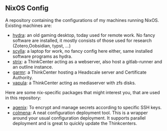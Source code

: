 ## NixOS Config

A repository containing the configurations of my machines running NixOS. Existing machines are: 
- [hydra](./machines/hydra/): an old gaming desktop, today used for remote work. No fancy software are installed, it mostly consists of those used for research (Zotero,Oobsidian, typst, ...)  
- [scylla](./machines/scylla/): a laptop for work, no fancy config here either, same installed software programs as hydra.
- [strix](./machines/strix/): a ThinkCenter acting as a webserver, also host a gitlab-runner and an outline instance.
- [garmr](./machines/garmr/): a ThinkCenter hosting a Headscale server and Certificate Authority.
- [vapula](./machines/vapula/): a ThinkCenter acting as mediaserver with zfs disks.

Here are some nix-specific packages that might interest you, that are used in this repository: 
- [agenix](https://github.com/ryantm/agenix): To encrypt and manage secrets according to specific SSH keys.
- [colmena](https://github.com/zhaofengli/colmena): A neat configuration deployment tool. This is a wrapper around your usual configuration deployment. It supports parallel deployment and is great to quickly update the Thinkcenters.
